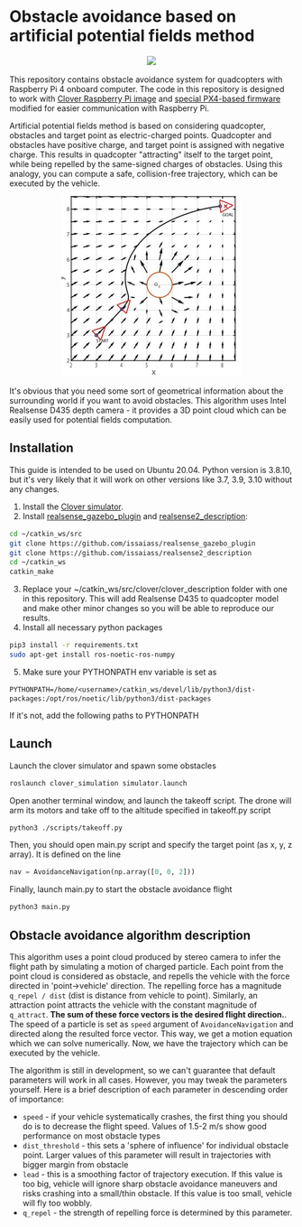 # Obstacle avoidance based on artificial potential fields method

<p align="center">
  <img src="https://github.com/den250400/potential-fields-obstacle-avoidance/blob/main/assets/avoidance_sim_demo.gif" />
</p>

This repository contains obstacle avoidance system for quadcopters with Raspberry Pi 4 onboard computer. The code in this repository is designed to work with [Clover Raspberry Pi image](https://clover.coex.tech/en/image.html) and [special PX4-based firmware](https://clover.coex.tech/en/firmware.html) modified for easier communication with Raspberry Pi.

Artificial potential fields method is based on considering quadcopter, obstacles and target point as electric-charged points. Quadcopter and obstacles have positive charge, and target point is assigned with negative charge. This results in quadcopter "attracting" itself to the target point, while being repelled by the same-signed charges of obstacles. Using this analogy, you can compute a safe, collision-free trajectory, which can be executed by the vehicle.

<p align="center">
  <img src="https://github.com/den250400/potential-fields-obstacle-avoidance/blob/main/assets/Traditional-artificial-potentials-path-planning_Q320.jpg" />
</p>

It's obvious that you need some sort of geometrical information about the surrounding world if you want to avoid obstacles. This algorithm uses Intel Realsense D435 depth camera - it provides a 3D point cloud which can be easily used for potential fields computation.

## Installation
This guide is intended to be used on Ubuntu 20.04. Python version is 3.8.10, but it's very likely that it will work on other versions like 3.7, 3.9, 3.10 without any changes.

1. Install the [Clover simulator](https://clover.coex.tech/en/simulation.html). 
2. Install [realsense_gazebo_plugin](https://github.com/issaiass/realsense_gazebo_plugin) and [realsense2_description](https://github.com/issaiass/realsense2_description):
```bash
cd ~/catkin_ws/src
git clone https://github.com/issaiass/realsense_gazebo_plugin
git clone https://github.com/issaiass/realsense2_description
cd ~/catkin_ws
catkin_make
```
3. Replace your ~/catkin_ws/src/clover/clover_description folder with one in this repository. This will add Realsense D435 to quadcopter model and make other minor changes so you will be able to reproduce our results.
4. Install all necessary python packages
```bash
pip3 install -r requirements.txt
sudo apt-get install ros-noetic-ros-numpy
```
5. Make sure your PYTHONPATH env variable is set as
```
PYTHONPATH=/home/<username>/catkin_ws/devel/lib/python3/dist-packages:/opt/ros/noetic/lib/python3/dist-packages
```
If it's not, add the following paths to PYTHONPATH

## Launch
Launch the clover simulator and spawn some obstacles
```bash
roslaunch clover_simulation simulator.launch
```
Open another terminal window, and launch the takeoff script. The drone will arm its motors and take off to the altitude specified in takeoff.py script
```bash
python3 ./scripts/takeoff.py
```
Then, you should open main.py script and specify the target point (as x, y, z array). It is defined on the line
```python
nav = AvoidanceNavigation(np.array([0, 0, 2]))
```
Finally, launch main.py to start the obstacle avoidance flight
```bash
python3 main.py
```

## Obstacle avoidance algorithm description
This algorithm uses a point cloud produced by stereo camera to infer the flight path by simulating a motion of charged particle. Each point from the point cloud is considered as obstacle, and repells the vehicle with the force directed in 'point->vehicle' direction. The repelling force has a magnitude ```q_repel / dist``` (dist is distance from vehicle to point). Similarly, an attraction point attracts the vehicle with the constant magnitude of ```q_attract```. **The sum of these force vectors is the desired flight direction.**. The speed of a particle is set as ```speed``` argument of ```AvoidanceNavigation``` and directed along the resulted force vector. This way, we get a motion equation which we can solve numerically. Now, we have the trajectory which can be executed by the vehicle.

The algorithm is still in development, so we can't guarantee that default parameters will work in all cases. However, you may tweak the parameters yourself. Here is a brief description of each parameter in descending order of importance:
* ```speed``` - if your vehicle systematically crashes, the first thing you should do is to decrease the flight speed. Values of 1.5-2 m/s show good performance on most obstacle types
* ```dist_threshold``` - this sets a 'sphere of influence' for individual obstacle point. Larger values of this parameter will result in trajectories with bigger margin from obstacle
* ```lead``` - this is a smoothing factor of trajectory execution. If this value is too big, vehicle will ignore sharp obstacle avoidance maneuvers and risks crashing into a small/thin obstacle. If this value is too small, vehicle will fly too wobbly.
* ```q_repel``` - the strength of repelling force is determined by this parameter.




